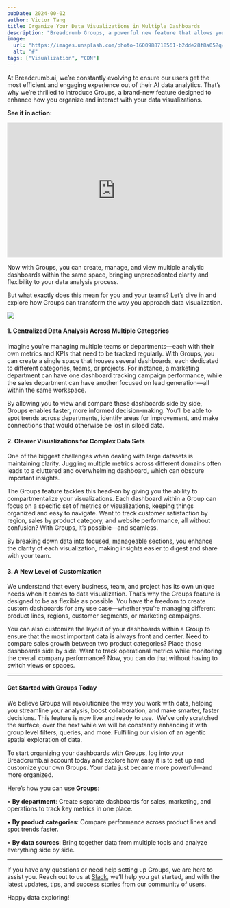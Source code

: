 ```yaml
---
pubDate: 2024-00-02
author: Victor Tang
title: Organize Your Data Visualizations in Multiple Dashboards
description: "Breadcrumb Groups, a powerful new feature that allows you to organize multiple dashboards in one workspace for seamless data analysis. "
image:
  url: "https://images.unsplash.com/photo-1600988718561-b2dde28f8a05?q=80&w=2835&auto=format&fit=crop&ixlib=rb-4.0.3&ixid=M3wxMjA3fDB8MHxwaG90by1wYWdlfHx8fGVufDB8fHx8fA%3D%3D"
  alt: "#"
tags: ["Visualization", "CDN"]
---
```


At Breadcrumb.ai, we’re constantly evolving to ensure our users get the most efficient and engaging experience out of their AI data analytics. That’s why we’re thrilled to introduce Groups, a brand-new feature designed to enhance how you organize and interact with your data visualizations.

**See it in action:**
<iframe style="aspect-ratio: 16 / 9; width: 100% !important;" title="YouTube video player" src="https://www.youtube.com/embed/rfzap45f4N4?si=L5ZU8hQ3nZtigH5S" width="560" height="315" frameborder="0" allow="accelerometer; autoplay; clipboard-write; encrypted-media; gyroscope; picture-in-picture; web-share" allowfullscreen="allowfullscreen"></iframe>

Now with Groups, you can create, manage, and view multiple analytic dashboards within the same space, bringing unprecedented clarity and flexibility to your data analysis process.

But what exactly does this mean for you and your teams? Let’s dive in and explore how Groups can transform the way you approach data visualization.

![](https://lh7-rt.googleusercontent.com/docsz/AD_4nXcvZ74Y1D637Gtz79cKT5ALASZs6JIhHph7QdGtu_JDd-YuTg7-HyFe5zhbH8BST3iq-UERSMilCeglWcPL0N7-gYbIaIldj-0FAUK8J8RhymvOgdZ6WwwyY0WwBh2-Z6wvD_-l33WdmVLlr1DXKNfc_-Rm?key=sOfXRNdKuk9G_S5CftETJA)

#### 1. Centralized Data Analysis Across Multiple Categories

Imagine you’re managing multiple teams or departments—each with their own metrics and KPIs that need to be tracked regularly. With Groups, you can create a single space that houses several dashboards, each dedicated to different categories, teams, or projects. For instance, a marketing department can have one dashboard tracking campaign performance, while the sales department can have another focused on lead generation—all within the same workspace.

By allowing you to view and compare these dashboards side by side, Groups enables faster, more informed decision-making. You’ll be able to spot trends across departments, identify areas for improvement, and make connections that would otherwise be lost in siloed data.

#### 2. Clearer Visualizations for Complex Data Sets

One of the biggest challenges when dealing with large datasets is maintaining clarity. Juggling multiple metrics across different domains often leads to a cluttered and overwhelming dashboard, which can obscure important insights.

The Groups feature tackles this head-on by giving you the ability to compartmentalize your visualizations. Each dashboard within a Group can focus on a specific set of metrics or visualizations, keeping things organized and easy to navigate. Want to track customer satisfaction by region, sales by product category, and website performance, all without confusion? With Groups, it’s possible—and seamless.

By breaking down data into focused, manageable sections, you enhance the clarity of each visualization, making insights easier to digest and share with your team.

#### 3. A New Level of Customization

We understand that every business, team, and project has its own unique needs when it comes to data visualization. That’s why the Groups feature is designed to be as flexible as possible. You have the freedom to create custom dashboards for any use case—whether you’re managing different product lines, regions, customer segments, or marketing campaigns.

You can also customize the layout of your dashboards within a Group to ensure that the most important data is always front and center. Need to compare sales growth between two product categories? Place those dashboards side by side. Want to track operational metrics while monitoring the overall company performance? Now, you can do that without having to switch views or spaces.

---

#### Get Started with Groups Today

We believe Groups will revolutionize the way you work with data, helping you streamline your analysis, boost collaboration, and make smarter, faster decisions. This feature is now live and ready to use.  We've only scratched the surface, over the next while we will be constantly enhancing it with group level filters, queries, and more. Fulfilling our vision of an agentic spatial exploration of data.

To start organizing your dashboards with Groups, log into your Breadcrumb.ai account today and explore how easy it is to set up and customize your own Groups. Your data just became more powerful—and more organized.

Here’s how you can use **Groups**:

• **By department**: Create separate dashboards for sales, marketing, and operations to track key metrics in one place.

• **By product categories**: Compare performance across product lines and spot trends faster.

• **By data sources**: Bring together data from multiple tools and analyze everything side by side.

---

If you have any questions or need help setting up Groups, we are here to assist you. Reach out to us at [Slack](https://breadcrumbcommunity.slack.com/ssb/redirect#/shared-invite/email), we’ll help you get started, and with the latest updates, tips, and success stories from our community of users.

Happy data exploring!